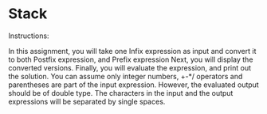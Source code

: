 # Stack

Instructions:

In this assignment, you will take one Infix expression as input and convert it to both 
Postfix expression, and Prefix expression
Next, you will display the converted versions.
Finally, you will evaluate the expression, and print out the solution.
You can assume only integer numbers, +-*/ operators and parentheses are part of the input expression. 
However, the evaluated output should be of double type.
The characters in the input and the output expressions will be separated by single spaces.
